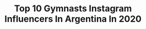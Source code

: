 ---
title: Top 10 Gymnasts Instagram Influencers In Argentina In 2020
description: >-
  Find top gymnasts Instagram influencers in Argentina in 2020. Most popular hashtags: #gymnastics #training #cuarentena #argentina.
platform: Instagram
profiles:
  - username: "anahisosa1"
    fullname: >-
      Anahi Sosa - Анаи Соса
    location: "Argentina"
    followers: 8748
    engagement: 464
    commentsToLikes: 0.018909
    avatar: "https://scontent-ams4-1.cdninstagram.com/v/t51.2885-19/s320x320/51166002_471426116726386_3866791659685543936_n.jpg?_nc_ht=scontent-ams4-1.cdninstagram.com&_nc_ohc=nRKTGn83bkAAX-p_PCl&oh=5f010bc72c80426367a88be0d15dca4f&oe=5EB9261E"
    verified: false
    hashtags: "#compromiso, #flexible, #youtholimpicgames, #equipoarg"
  - username: "martu_dominici"
    fullname: >-
      Martu Dominici
    location: "Argentina"
    followers: 28220
    engagement: 1372
    commentsToLikes: 0.011649
    avatar: "https://scontent-ams4-1.cdninstagram.com/v/t51.2885-19/s320x320/83897406_606440010156739_1080651434241818624_n.jpg?_nc_ht=scontent-ams4-1.cdninstagram.com&_nc_ohc=OBoepTkT_BsAX9Wj8w3&oh=10d196219512e09148c3698af89dcdd4&oe=5EBB6392"
    verified: false
    hashtags: "#tokio2021, #stayhome, #premiosjorgenewbery, #worldchampionships"
  - username: "julianjato"
    fullname: >-
      Julian Jato
    location: "Argentina"
    followers: 22998
    engagement: 1090
    commentsToLikes: 0.009621
    avatar: "https://scontent-lhr8-1.cdninstagram.com/v/t51.2885-19/s320x320/66346093_850523475330254_8902741406674583552_n.jpg?_nc_ht=scontent-lhr8-1.cdninstagram.com&_nc_ohc=q0THzuEwhv0AX9AtSWl&oh=3740a3b848f24049c0b400a39d9cdf5a&oe=5EB950B1"
    verified: false
    hashtags: "#summer, #theonlywayisthrough, #summervibes, #worldcup"
  - username: "negro.arigossi"
    fullname: >-
      Maximiliano
    location: "Argentina"
    followers: 36541
    engagement: 514
    commentsToLikes: 0.015461
    avatar: "https://scontent-lhr8-1.cdninstagram.com/v/t51.2885-19/s320x320/65312028_2575316825835032_6559205463823482880_n.jpg?_nc_ht=scontent-lhr8-1.cdninstagram.com&_nc_ohc=E76AMMpvvNkAX91wgCI&oh=658948c62b25ceea6d986e070760c9e8&oe=5EBADAB1"
    verified: false
    hashtags: "#crossfit, #crossfitlife, #nikon750, #atpa"
  - username: "alex_destreza"
    fullname: >-
      Alejandro M Baigorri
    location: "Argentina"
    followers: 34957
    engagement: 979
    commentsToLikes: 0.008245
    avatar: "https://scontent-ams4-1.cdninstagram.com/v/t51.2885-19/s320x320/74338604_557770431697745_8240896743181385728_n.jpg?_nc_ht=scontent-ams4-1.cdninstagram.com&_nc_ohc=VIKUGo43g8gAX-i-53m&oh=b97ca9b49e033b9a7c23ffa1121b9e3f&oe=5EBCABEB"
    verified: false
    hashtags: "#handstand, #sigobuscandote, #coronavirus, #flikflak"
  - username: "agus.iribas"
    fullname: >-
      agus 🔥
    location: "Argentina"
    followers: 6630
    engagement: 897
    commentsToLikes: 0.028720
    avatar: "https://scontent-lhr8-1.cdninstagram.com/v/t51.2885-19/s320x320/69681335_2341173332644660_3794624836039344128_n.jpg?_nc_ht=scontent-lhr8-1.cdninstagram.com&_nc_ohc=L90ltm0ATXUAX_DpJLS&oh=12c9453bf07c794c1667f642668e166c&oe=5EBC1A94"
    verified: false
    hashtags: "#asado, #portraitphotography, #dubfull, #flexy"
  - username: "fdmolinari"
    fullname: >-
      Fede Molinari
    location: "Argentina"
    followers: 288668
    engagement: 112
    commentsToLikes: 0.023979
    avatar: "https://scontent-amt2-1.cdninstagram.com/v/t51.2885-19/s320x320/67342184_378956222815084_8398468141105020928_n.jpg?_nc_ht=scontent-amt2-1.cdninstagram.com&_nc_ohc=h2ooIKo69OoAX-qTZ6e&oh=44867b476c197b7f8ce2ea68b9fff314&oe=5EB88402"
    verified: true
    hashtags: "#melbourne, #fittness, #fuerza, #vamos"
  - username: "mignoneagustina"
    fullname: >-
      Agustina Mignone
    location: "Argentina"
    followers: 43958
    engagement: 274
    commentsToLikes: 0.008398
    avatar: "https://scontent-lhr8-1.cdninstagram.com/v/t51.2885-19/s320x320/45673481_2044653648943625_5009218600683175936_n.jpg?_nc_ht=scontent-lhr8-1.cdninstagram.com&_nc_ohc=ypyFFycP_jcAX9QVwnH&oh=f34359ccb13496946fce51a42a93aaa6&oe=5EBA1EBE"
    verified: false
    hashtags: "#ginastica, #entrenadores, #bettertogether, #amoverse"
---